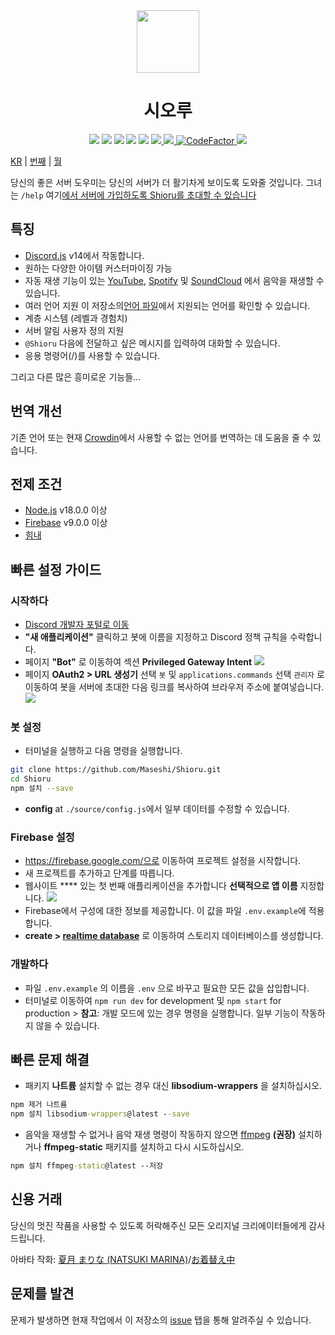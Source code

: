 <div align="center">
  <img src="https://raw.githubusercontent.com/Maseshi/Shioru/main/assets/icons/favicon-circle.png" width="100" />
  <h1>
    <strong>시오루</strong>
  </h1>
  <img src="https://img.shields.io/badge/discord.js-v14-7354F6?logo=discord&logoColor=white" />
  <img src="https://img.shields.io/github/stars/Maseshi/Shioru.svg?logo=github" />
  <img src="https://img.shields.io/github/v/release/Maseshi/Shioru">
  <img src="https://img.shields.io/github/license/Maseshi/Shioru.svg?logo=github" />
  <img src="https://img.shields.io/github/last-commit/Maseshi/Shioru">
  <a title="상태" target="_blank" href="https://shioru.statuspage.io/">
    <img src="https://img.shields.io/badge/dynamic/json?logo=google-cloud&logoColor=white&label=status&query=status.indicator&url=https%3A%2F%2Fq60yrzp0cbgg.statuspage.io%2Fapi%2Fv2%2Fstatus.json" />
  </a>
  <a title="크라우딘" target="_blank" href="https://crowdin.com/project/shioru-bot">
    <img src="https://badges.crowdin.net/shioru-bot/localized.svg">
  </a>
  <a title="CodeFactor" target="_blank" href="https://www.codefactor.io/repository/github/maseshi/shioru">
    <img src="https://www.codefactor.io/repository/github/maseshi/shioru/badge" alt="CodeFactor" />
  </a>
  <a title="탑.gg" target="_blank" href="https://top.gg/bot/704706906505347183">
    <img src="https://top.gg/api/widget/upvotes/704706906505347183.svg">
  </a>
</div>

[KR](https://github.com/Maseshi/Shioru/blob/main/documents/README.en.md) | [번째](https://github.com/Maseshi/Shioru/blob/main/documents/README.th.md) | [월](https://github.com/Maseshi/Shioru/blob/main/documents/README.ja.md)

당신의 좋은 서버 도우미는 당신의 서버가 더 활기차게 보이도록 도와줄 것입니다. 그녀는 `/help` 여기[에서 서버에 가입하도록 Shioru를 초대할 수 있습니다](https://discord.com/api/oauth2/authorize?client_id=704706906505347183&permissions=8&scope=applications.commands%20bot&redirect_uri=https%3A%2F%2Fshiorus.web.app%2Fthanks-you)

## 특징

- [Discord.js](https://discord.js.org/) v14에서 작동합니다.
- 원하는 다양한 아이템 커스터마이징 가능
- 자동 재생 기능이 있는 [YouTube](https://www.youtube.com/), [Spotify](https://www.spotify.com/) 및 [SoundCloud](https://soundcloud.com/) 에서 음악을 재생할 수 있습니다.
- 여러 언어 지원 이 저장소의[언어 파일](https://github.com/Maseshi/shioru/blob/main/source/languages)에서 지원되는 언어를 확인할 수 있습니다.
- 계층 시스템 (레벨과 경험치)
- 서버 알림 사용자 정의 지원
- `@Shioru` 다음에 전달하고 싶은 메시지를 입력하여 대화할 수 있습니다.
- 응용 명령어(/)를 사용할 수 있습니다.

그리고 다른 많은 흥미로운 기능들...

## 번역 개선

기존 언어 또는 현재 [Crowdin](https://crowdin.com/project/shioru-bot)에서 사용할 수 없는 언어를 번역하는 데 도움을 줄 수 있습니다.

## 전제 조건

- [Node.js](https://nodejs.org/) v18.0.0 이상
- [Firebase](https://firebase.google.com/) v9.0.0 이상
- [힘내](https://git-scm.com/downloads)

## 빠른 설정 가이드

### 시작하다

- [Discord 개발자 포털로 이동](https://discord.com/developers/applications)
- **"새 애플리케이션"** 클릭하고 봇에 이름을 지정하고 Discord 정책 규칙을 수락합니다.
- 페이지 **"Bot"** 로 이동하여 섹션 **Privileged Gateway Intent** ![](https://raw.githubusercontent.com/Maseshi/Shioru/main/assets/images/discord-developer-portal-privileged-gateway-intents.png)
- 페이지 **OAuth2 > URL 생성기** 선택 `봇` 및 `applications.commands` 선택 `관리자` 로 이동하여 봇을 서버에 초대한 다음 링크를 복사하여 브라우저 주소에 붙여넣습니다. ![](https://raw.githubusercontent.com/Maseshi/Shioru/main/assets/images/discord-developer-portal-scopes.png)

### 봇 설정

- 터미널을 실행하고 다음 명령을 실행합니다.

```bash
git clone https://github.com/Maseshi/Shioru.git
cd Shioru
npm 설치 --save
```

- **config** at `./source/config.js`에서 일부 데이터를 수정할 수 있습니다.

### Firebase 설정

- https://firebase.google.com/으로 이동하여 프로젝트 설정을 시작합니다.
- 새 프로젝트를 추가하고 단계를 따릅니다.
- 웹사이트 **** 있는 첫 번째 애플리케이션을 추가합니다 **선택적으로 앱 이름** 지정합니다. ![](https://raw.githubusercontent.com/Maseshi/Shioru/main/assets/images/firebase-setup-web-application.png)
- Firebase에서 구성에 대한 정보를 제공합니다. 이 값을 파일 `.env.example`에 적용합니다.
- **create > [realtime database](https://console.firebase.google.com/u/0/project/_/database/data)** 로 이동하여 스토리지 데이터베이스를 생성합니다.

### 개발하다

- 파일 `.env.example` 의 이름을 `.env` 으로 바꾸고 필요한 모든 값을 삽입합니다.
- 터미널로 이동하여 `npm run dev` for development 및 `npm start` for production > **참고**: 개발 모드에 있는 경우 명령을 실행합니다. 일부 기능이 작동하지 않을 수 있습니다.

## 빠른 문제 해결

- 패키지 **나트륨** 설치할 수 없는 경우 대신 **libsodium-wrappers** 을 설치하십시오.
```bat
npm 제거 나트륨
npm 설치 libsodium-wrappers@latest --save
```
- 음악을 재생할 수 없거나 음악 재생 명령이 작동하지 않으면 [ffmpeg](https://ffmpeg.org/download.html) **(권장)** 설치하거나 **ffmpeg-static** 패키지를 설치하고 다시 시도하십시오.
```bat
npm 설치 ffmpeg-static@latest --저장
```

## 신용 거래

당신의 멋진 작품을 사용할 수 있도록 허락해주신 모든 오리지널 크리에이터들에게 감사드립니다.

아바타 작화: [夏月 まりな (NATSUKI MARINA)](https://www.pixiv.net/en/users/482462)/[お着替え中](https://www.pixiv.net/en/artworks/76075098)

## 문제를 발견

문제가 발생하면 현재 작업에서 이 저장소의 [issue](https://github.com/Maseshi/Shioru/issues) 탭을 통해 알려주실 수 있습니다.

